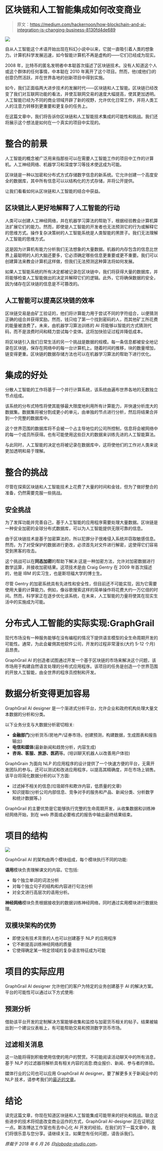 # 区块链和人工智能集成如何改变商业

> 原文：<https://medium.com/hackernoon/how-blockchain-and-ai-integration-is-changing-business-8130fd4de689>

![](img/9e8ecca2b73f84a510ae0490c50116b8.png)

自从人工智能这个术语开始出现在科幻小说中以来，它就一直吸引着人类的想象力。计算机科学发展迅速，如今智能计算机不再是虚构的——它们已经成为现实。

2008 年，比特币的匿名发明者中本聪首次描述了区块链技术。没有人知道这个人或这个群体的任何事情，中本聪在 2010 年离开了这个项目。然而，他(或他们)的创意仍然活跃，并在世界各地的创新项目中得到实施。

如今，我们正面临两大进步技术的发展时代——区块链和人工智能。区块链已经改变了我们对互联网功能的看法，并使互联网交易的速度大幅提高，使其更加透明。人工智能已经为不同的商业领域开辟了新的视野，允许优化日常工作，并将人类工人的注意力转移到更重要和更复杂的任务上。

在这篇文章中，我们将告诉你区块链和人工智能技术集成的可能性和挑战。我们还将展示这个想法是如何在一个真实的项目中实现的。

# 整合的前景

人工智能的概念被广泛用来指那些可以在需要人工智能工作的项目中工作的计算机。人工神经网络、机器学习和深度学习等技术使这成为可能。

区块链是一种以加密和分布式方式存储数字信息的新系统。它允许创建一个高度安全的数据库，其中所有信息可以以结构化的方式存储，并将公开提供。

让我们看看如何从区块链和人工智能的结合中获益。

## 区块链比人更好地解释了人工智能的行动

人类可以创建人工神经网络，并在机器学习算法的帮助下，根据经验教会计算机算法扩展它们的能力。然而，即使是人工智能的开发者也无法预测它的行为或解释它的思维方式。操作复杂决策树的人工智能系统是人类智能的黑匣子。我们无法理解人工智能的思维方式。

这是因为计算机有能力分析我们无法想象的大量数据。机器的内存包含的信息比世界上最聪明的人的大脑还要多，它必须确定哪些信息更重要或更不重要。我们可以创建算法来教会计算机这样做，但我们无法预测这种算法将如何发展。

如果人工智能系统的所有决定都被记录在区块链中，我们将获得大量的数据库，并将能够检查人工智能做出的决定并解释它们的逻辑。此外，它将确保数据的安全，因为储存在区块链的信息是不可篡改的。

## 人工智能可以提高区块链的效率

区块链交易是由矿工验证的，他们将计算能力用于尝试不同的字符组合，以便猜测正确的组合并获得奖励。然而，钱只给了第一个找到密码的人，而其他矿工所花费的能量被浪费了。未来，由机器学习算法训练的 AI 将能够以智能的方式猜测代码，而不是浪费时间和精力尝试每个变体。这将加快验证过程并降低成本。

将区块链引入我们日常生活的另一个挑战是数据的规模。每一条信息都被安全地记录在区块链，保存在网络中的每一台计算机上。随着时间的推移，块的数量增加，链变得更重。区块链的数据存储方法也可以在机器学习算法的帮助下进行优化。

# 集成的好处

分散人工智能的工作将基于一个并行计算系统，该系统由遍布世界各地的无数独立节点组成。

该系统的分布式特性将使其能够最大限度地利用所有计算能力，并快速分析庞大的数据集。数据集将被分割成更小的单元，由单独的节点进行分析，然后将结果合并到一个完整的数据库中。

这个世界范围的数据库将不会被一个占主导地位的公司所控制，信息将会被网络中的每一个成员所获得。也有可能使用这些巨大的数据来训练先进的人工智能算法。

与此同时，人工智能的决定也将被记录在数据库中，这将使他们的工作对人类来说更加透明和易于理解。

# 整合的挑战

尽管在探索区块链和人工智能技术上花费了大量的时间和金钱，但为了做好整合的准备，仍然需要克服一些挑战。

## 安全挑战

为了发挥功能并完善自己，基于人工智能的应用程序需要处理大量数据。区块链是一种安全加密的全球分布式数据库，可以为人工智能提供无限可靠的信息。

由于区块链技术是基于加密算法的，所以犯罪分子很难侵入系统并窃取敏感信息。然而，为了对受保护的数据进行更改，必须首先对文件进行解密，这使得它们容易受到黑客的攻击。

这个挑战可以在**同态加密**的帮助下解决:这是一种加密方法，允许对加密数据进行数学运算，并接收加密结果。这项技术是由 Craig Gentry 在 2009 年首次描述的，他是 IBM 的实习生，也是斯坦福大学的博士生。

尽管 Gentry 的加密系统具有先进性和安全性，但目前还不可能实现，因为它需要使用大量的计算能力。例如，像谷歌搜索这样的简单操作将花费大约一万亿倍的时间。然而，科学家正在逐步优化该系统，在未来，人工智能的力量将使其在现实生活中的实施成为可能。

# 分布式人工智能的实际实现:GraphGrail

现代市场没有一种服务能够在没有编程的情况下提供语言模型的全生命周期开发的可能性。通常，为此会雇佣其他软件公司，开发的过程非常漫长(大约 5-12 个月)且昂贵。

GraphGrail AI 的创造者试图通过开发一个基于区块链的市场来解决这个问题，该市场用于构建自然语言处理的分布式应用程序。该项目的任务是创造一个世界范围的开放人工智能，由全世界的程序员控制和开发。

# 数据分析变得更加容易

GraphGrail AI designer 是一个渐进式分析平台，允许企业和政府机构处理大量文本数据的分析和分类。

以下业务分支与大数据分析密切相关:

*   **金融部门**(分析货币/房地产/证券市场，创建预测，构建数据，生成图表和报告输出)
*   **电信和媒体**(最新新闻和趋势分析，内容生成)
*   **咨询、客服、旅游、医药**等。(培训聊天机器人以改善用户体验)

GraphGrain 为面向 NLP 的应用程序的设计提供了一个快速方便的平台，无需开发团队的参与。还可以测试和改进应用程序，以提高其精确度，并在市场上销售。该平台将简化数据分析的以下方面:

*   过滤掉不相关的信息(垃圾邮件和欺诈内容，低质量的文章)
*   知识提取(分析公司内部信息、竞争对手的服务和产品、新闻分类、分析数字和统计数据等。)

GraphGrail 的主要优势是它能够执行完整的生命周期开发，从收集数据和训练神经网络开始，到在 web 界面或必要格式的报告中输出最终结果结束。

# 项目的结构

![](img/7b78d24e291fefcb3605fd5dfca8b2fe.png)

GraphGrail AI 的架构由两个模块组成，每个模块执行不同的功能:

**语用**模块负责理解课文的内容。它包括:

*   每个独立单词的词法分析
*   对每个独立句子的结构和内容进行句法分析
*   对全文进行高层次的语用分析。

**神经网络**模块负责根据接收到的数据训练神经网络，同时通过实用模块进行数据处理。

## 双模块架构的优势

*   即使没有技术背景的人也可以创建基于 NLP 的应用程序
*   它不断提高训练神经网络的质量
*   它使得确定某一特定领域的复杂语言特征成为可能

# 项目的实际应用

GraphGrail AI designer 允许他们的客户为特定的业务创建基于 AI 的解决方案。平台的可能性可以通过以下方式使用:

## 预测分析

借助该平台开发的定制解决方案能够收集和监控与加密货币相关的帖子。结果被输出到一个建议仪表板上，有可能帮助交易和预测数字货币市场。

## 过滤相关消息

这一功能将得到积极使用信使的用户的赞赏。不可能阅读活动聊天中的所有消息，基于 NLP 的过滤器将解析具有相关内容的消息:商业报价、新闻、参与者的体验。

媒体行业的公司也可以应用 GraphGrail AI designer。要了解更多关于新闻业中的 NLP 技术，请参考我们的[最近的文章](https://sloboda-studio.com/blog/how-nlp-is-transforming-the-news-industry/)。

# 结论

读完这篇文章，你现在知道区块链和人工智能集成可能带来的好处和挑战。联合这些进步的技术将彻底改变商业运作的方式，GraphGrail AI-designer 正在证明这一点。斯洛博达工作室也有去中心化 AI 开发的经验。在我们的下一篇文章中，我们将很乐意与您分享。请继续关注，如果您有任何问题，请告诉我们。

*原载于 2018 年 6 月 26 日*[*sloboda-studio.com*](https://sloboda-studio.com/blog/how-blockchain-and-ai-integration-is-changing-business/)*。*